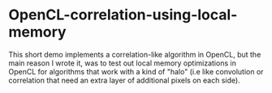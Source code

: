 OpenCL-correlation-using-local-memory
=====================================

This short demo implements a correlation-like algorithm in OpenCL, but the main
reason I wrote it, was to test out local memory optimizations in OpenCL for
algorithms that work with a kind of "halo" (i.e like convolution or correlation
that need an extra layer of additional pixels on each side). 